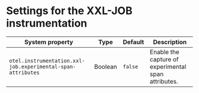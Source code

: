 # Settings for the XXL-JOB instrumentation

| System property                                             | Type    | Default | Description                                                                                                                                                    |
|-------------------------------------------------------------|---------|---------|----------------------------------------------------------------------------------------------------------------------------------------------------------------|
| `otel.instrumentation.xxl-job.experimental-span-attributes` | Boolean | `false` | Enable the capture of experimental span attributes.                                                                                                            |

